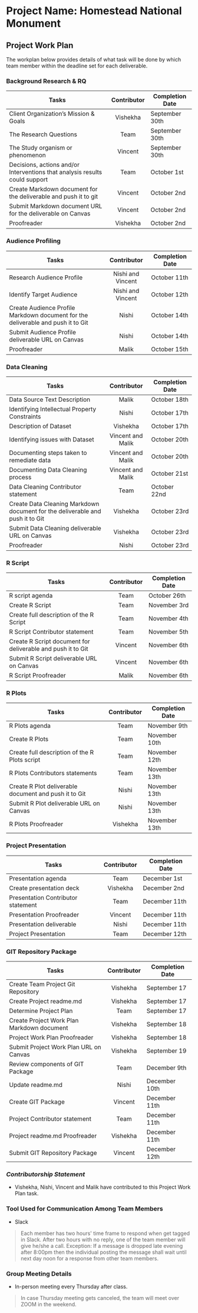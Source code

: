 # Project Name: Homestead National Monument


## Project Work Plan
The workplan below provides details of what task will be done by which team member within the deadline set for each deliverable.


### Background Research & RQ
 **Tasks**	                      |**Contributor**   |**Completion Date** |
|-------------------------------------|:----------------:|---------------|
|Client Organization’s Mission & Goals|    Vishekha              |  September 30th           |		
|The Research Questions |Team|  September 30th    |	
|The Study organism or phenomenon	      |    Vincent              |  September 30th            |	
|Decisions, actions and/or Interventions that analysis results could support|Team| October 1st|	
|Create Markdown document for the deliverable and push it to git  |Vincent | October 2nd              |		
|Submit Markdown document URL for the deliverable on Canvas  |Vincent | October 2nd              |		
|Proofreader                  |    Vishekha              | October 2nd             |


### Audience Profiling
|**Tasks**	                       |**Contributor**   |**Completion Date**|
|--------------------------------------|:----------------:|---------------|
|Research Audience Profile             |  Nishi and Vincent               |   October 11th            |		
|Identify Target Audience	       |   Nishi and Vincent              |    October 12th           |
|Create Audience Profile Markdown document for the deliverable and push it to Git   |    Nishi              |  October 14th|
|Submit Audience Profile deliverable URL on Canvas|    Nishi              |  October 14th             |
|Proofreader	       |    Malik              |     October 15th          |


### Data Cleaning
|**Tasks**	                       |**Contributor**   |**Completion Date**|
|--------------------------------------|:----------------:|---------------|
|Data Source Text Description                      |    Malik              |      October 18th         |		
|Identifying Intellectual Property Constraints|	Nishi |October 17th|	
|Description of Dataset		| Vishekha            | October 17th  |
|Identifying issues with Dataset	| Vincent and Malik	| October 20th |
|Documenting steps taken to remediate data	| Vincent and Malik | October 20th|
|Documenting Data Cleaning process| Vincent and Malik | October 21st |		
|Data Cleaning Contributor statement	|Team	          | October 22nd              |
|Create Data Cleaning Markdown document for the deliverable and push it to Git| Vishekha                |October 23rd|
|Submit Data Cleaning deliverable URL on Canvas |    Vishekha              |  October 23rd             	
|Proofreader		| Nishi | October 23rd |


### R Script
|**Tasks**	                       |**Contributor**   |**Completion Date**|
|--------------------------------------|:----------------:|---------------|
|R script agenda|  Team           | October 26th|
|Create R Script		|  Team              |   November 3rd |	
|Create full description of the R Script	|	Team  | November 4th |
|R Script Contributor statement	|Team	| November 5th|
|Create R Script document for deliverable and push it to Git           |   Vincent                |November 6th |
|Submit R Script deliverable URL on Canvas            |   Vincent                |November 6th |
|R Script Proofreader	| Malik  | November 6th |


### R Plots
|**Tasks**	                               |**Contributor**   |**Completion Date**|
|----------------------------------------------|:----------------:|---------------|
|R Plots agenda		| Team | November 9th |
|Create R Plots		| Team |    November 10th |
|Create full description of the R Plots script |   Team               |   November 12th            |
|R Plots Contributors statements	               |Team	| November 13th |
|Create R Plot deliverable document and push it to Git |   Nishi                | November 13th |
|Submit R Plot deliverable URL on Canvas                    |  Nishi                | November 13th |
|R Plots Proofreader	|Vishekha | November 13th |


### Project Presentation
|**Tasks**	                       |**Contributor**   |**Completion Date**|
|--------------------------------------|:----------------:|---------------|
|Presentation agenda     |    Team              |   December 1st            |		
|Create presentation deck	| Vishekha        | December 2nd |	
|Presentation Contributor statement	|Team	   | December 11th|
|Presentation Proofreader   | Vincent | December 11th |
|Presentation deliverable| Nishi| December 11th|
|Project Presentation                   |    Team               | December 12th |


### GIT Repository Package
|**Tasks**	                       |**Contributor**   |**Completion Date**|
|--------------------------------------|:----------------:|---------------|
|Create Team Project Git Repository	       |  Vishekha                | September 17             |	
|Create Project readme.md	       | Vishekha         | September 17 |
|Determine Project Plan		       | Team              | September 17  |
|Create Project Work Plan Markdown document      | Vishekha            | September 18  |
|Project Work Plan Proofreader 	       | Vishekha             | September 18  |
|Submit Project Work Plan URL on Canvas              | Vishekha         | September 19  |
|Review components of GIT Package     |Team		|December 9th |
|Update readme.md		 | Nishi   | December 10th |
|Create GIT Package		| Vincent |December 11th |
|Project Contributor statement       |Team	| December 11th |
|Project readme.md Proofreader	  |Vishekha    |December 11th |
|Submit GIT Repository Package  |       Vincent                | December 12th |


### _**Contributorship Statement**_
* Vishekha, Nishi, Vincent and Malik have contributed to this Project Work Plan task. 


### Tool Used for Communication Among Team Members
* Slack
> Each member has two hours' time frame to respond when get tagged in Slack. After two hours with no reply, one of the team member will give he/she a call. Exception: If a message is dropped late evening after 8:00pm then the individual posting the message shall wait until next day noon for a response from other team members.


### Group Meeting Details
* In-person meeting every Thursday after class.
>In case Thursday meeting gets canceled, the team will meet over ZOOM in the weekend.
